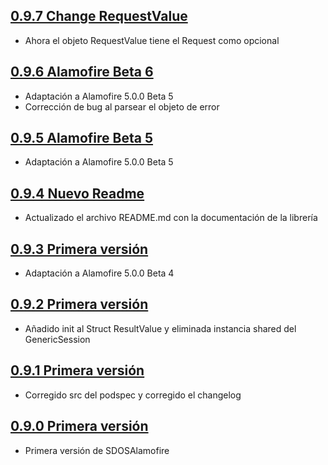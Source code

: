 ## [0.9.7 Change RequestValue](http://git.sdos.es/ios/SDOSAlamofire/tree/v0.9.7)

- Ahora el objeto RequestValue tiene el Request como opcional

## [0.9.6 Alamofire Beta 6](http://git.sdos.es/ios/SDOSAlamofire/tree/v0.9.6)

- Adaptación a Alamofire 5.0.0 Beta 5
- Corrección de bug al parsear el objeto de error

## [0.9.5 Alamofire Beta 5](http://git.sdos.es/ios/SDOSAlamofire/tree/v0.9.5)

- Adaptación a Alamofire 5.0.0 Beta 5

## [0.9.4 Nuevo Readme](http://git.sdos.es/ios/SDOSAlamofire/tree/v0.9.4)

- Actualizado el archivo README.md con la documentación de la librería

## [0.9.3 Primera versión](http://git.sdos.es/ios/SDOSAlamofire/tree/v0.9.3)

- Adaptación a Alamofire 5.0.0 Beta 4

## [0.9.2 Primera versión](http://git.sdos.es/ios/SDOSAlamofire/tree/v0.9.2)

- Añadido init al Struct ResultValue y eliminada instancia shared del GenericSession

## [0.9.1 Primera versión](http://git.sdos.es/ios/SDOSAlamofire/tree/v0.9.1)

- Corregido src del podspec y corregido el changelog

## [0.9.0 Primera versión](http://git.sdos.es/ios/SDOSAlamofire/tree/v0.9.0)

- Primera versión de SDOSAlamofire
